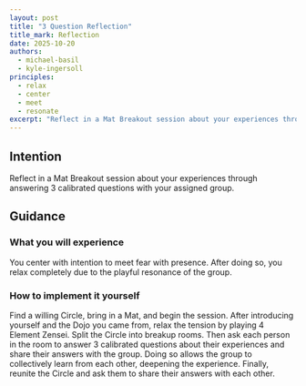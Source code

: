 ```yaml
---
layout: post
title: "3 Question Reflection"
title_mark: Reflection
date: 2025-10-20
authors:
  - michael-basil
  - kyle-ingersoll
principles:
  - relax
  - center
  - meet
  - resonate
excerpt: "Reflect in a Mat Breakout session about your experiences through answering 3 calibrated questions with your assigned group."
---
```


## Intention

Reflect in a Mat Breakout session about your experiences through answering 3 calibrated questions with your assigned group.

## Guidance

### What you will experience

You center with intention to meet fear with presence. After doing so, you relax completely due to the playful resonance of the group.

### How to implement it yourself

Find a willing Circle, bring in a Mat, and begin the session. After introducing yourself and the Dojo you came from, relax the tension by playing 4 Element Zensei. Split the Circle into breakup rooms. Then ask each person in the room to answer 3 calibrated questions about their experiences and share their answers with the group. Doing so allows the group to collectively learn from each other, deepening the experience. Finally, reunite the Circle and ask them to share their answers with each other.
